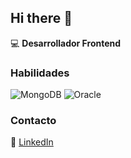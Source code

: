 ## Hi there 👋

:computer: **Desarrollador Frontend**

### Habilidades
![MongoDB](https://img.shields.io/badge/MongoDB-4EA94B?style=for-the-badge&logo=mongodb&logoColor=white
)
![Oracle](https://img.shields.io/badge/Oracle-F80000?style=for-the-badge&logo=Oracle&logoColor=white
)

### Contacto

:link: [LinkedIn](https://www.linkedin.com/in/alfonsogonzález)

